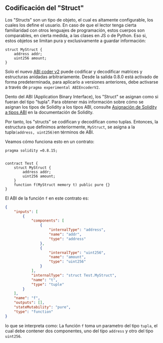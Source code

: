 ## Codificación del "Struct"

Los "Structs" son un tipo de objeto, el cual es altamente configurable, los cuales los define el usuario. En caso de que el lector tenga cierta familiaridad con otros lenguajes de programación, estos cuerpos son comparables, en cierta medida, a las clases en JS o de Python. Eso si, estos objetos se limitan pura y exclusivamente a guardar información:

```solidity
struct MyStruct {
    address addr;
    uint256 amount;
}
```

Solo el nuevo [ABI coder v2](https://docs.soliditylang.org/en/latest/layout-of-source-files.html#abi-coder-pragma) puede codificar y decodificar matrices y estructuras anidadas arbitrariamente. Desde la salida 0.8.0 está activado de forma predeterminada, para aplicarlo a versiones anteriores, debe activarse a través de `pragma experimental ABIEncoderV2`.


Dento del ABI (Application Binary Interface), los "Struct" se asignan como si fueran del tipo "tupla". Para obtener más información sobre cómo se asignan los tipos de Solidity a los tipos ABI, consulte [Asignación de Solidity a tipos ABI](https://docs.soliditylang.org/en/latest/abi-spec.html#mapping-solidity-to-abi-types) en la documentación de Solidity.


Por tanto, los "structs" se codifican y decodifican como tuplas. Entonces, la estructura que definimos anteriormente, `MyStruct`, se asigna a la tupla` (address, uint256) `en términos de ABI.


Veamos cómo funciona esto en un contrato:

```solidity
pragma solidity =0.8.15;


contract Test {
    struct MyStruct {
        address addr;
        uint256 amount;
    }
    function f(MyStruct memory t) public pure {}
}
```

El ABI de la función `f` en este contrato es:

```json
{
	"inputs": [
		{
			"components": [
				{
					"internalType": "address",
					"name": "addr",
					"type": "address"
				},
				{
					"internalType": "uint256",
					"name": "amount",
					"type": "uint256"
				}
			],
			"internalType": "struct Test.MyStruct",
			"name": "t",
			"type": "tuple"
		}
	],
	"name": "f",
	"outputs": [],
	"stateMutability": "pure",
	"type": "function"
}
```
lo que se interpreta como: La función `f` toma un parametro del tipo `tupla`, el cual debe contener dos componentes, uno del tipo `address` y otro del tipo `uint256`.
